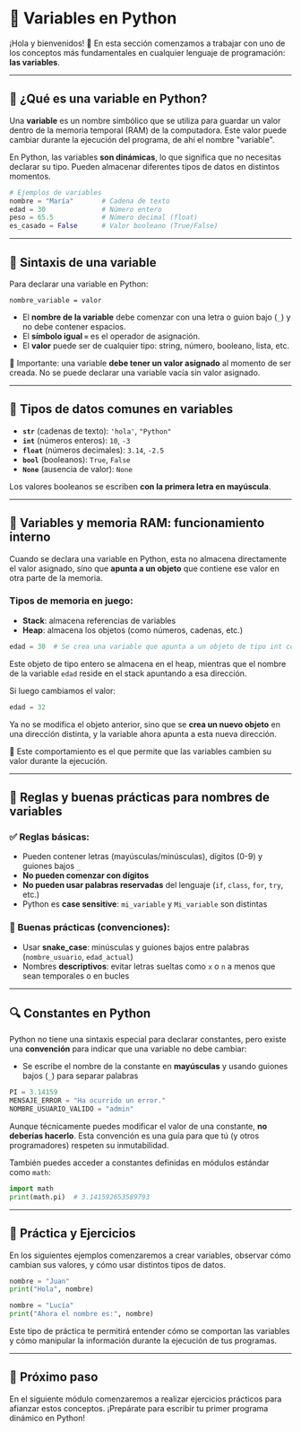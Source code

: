 # 🧠 Variables en Python

¡Hola y bienvenidos! 👋 En esta sección comenzamos a trabajar con uno de los conceptos más fundamentales en cualquier lenguaje de programación: **las variables**.

---

## 📌 ¿Qué es una variable en Python?

Una **variable** es un nombre simbólico que se utiliza para guardar un valor dentro de la memoria temporal (RAM) de la computadora. Este valor puede cambiar durante la ejecución del programa, de ahí el nombre "variable".

En Python, las variables **son dinámicas**, lo que significa que no necesitas declarar su tipo. Pueden almacenar diferentes tipos de datos en distintos momentos.

```python
# Ejemplos de variables
nombre = "María"       # Cadena de texto
edad = 30              # Número entero
peso = 65.5            # Número decimal (float)
es_casado = False      # Valor booleano (True/False)
```

---

## 🧾 Sintaxis de una variable

Para declarar una variable en Python:

```
nombre_variable = valor
```

- El **nombre de la variable** debe comenzar con una letra o guion bajo (`_`) y no debe contener espacios.
- El **símbolo igual `=`** es el operador de asignación.
- El **valor** puede ser de cualquier tipo: string, número, booleano, lista, etc.

📌 Importante: una variable **debe tener un valor asignado** al momento de ser creada. No se puede declarar una variable vacía sin valor asignado.

---

## 🔢 Tipos de datos comunes en variables

- **`str`** (cadenas de texto): `'hola'`, `"Python"`
- **`int`** (números enteros): `10`, `-3`
- **`float`** (números decimales): `3.14`, `-2.5`
- **`bool`** (booleanos): `True`, `False`
- **`None`** (ausencia de valor): `None`

Los valores booleanos se escriben **con la primera letra en mayúscula**.

---

## 🧠 Variables y memoria RAM: funcionamiento interno

Cuando se declara una variable en Python, esta no almacena directamente el valor asignado, sino que **apunta a un objeto** que contiene ese valor en otra parte de la memoria.

### Tipos de memoria en juego:
- **Stack**: almacena referencias de variables
- **Heap**: almacena los objetos (como números, cadenas, etc.)

```python
edad = 30  # Se crea una variable que apunta a un objeto de tipo int con valor 30
```

Este objeto de tipo entero se almacena en el heap, mientras que el nombre de la variable `edad` reside en el stack apuntando a esa dirección.

Si luego cambiamos el valor:
```python
edad = 32
```
Ya no se modifica el objeto anterior, sino que se **crea un nuevo objeto** en una dirección distinta, y la variable ahora apunta a esta nueva dirección.

🔁 Este comportamiento es el que permite que las variables cambien su valor durante la ejecución.

---

## 📏 Reglas y buenas prácticas para nombres de variables

### ✅ Reglas básicas:
- Pueden contener letras (mayúsculas/minúsculas), dígitos (0-9) y guiones bajos `_`
- **No pueden comenzar con dígitos**
- **No pueden usar palabras reservadas** del lenguaje (`if`, `class`, `for`, `try`, etc.)
- Python es **case sensitive**: `mi_variable` y `Mi_variable` son distintas

### 🤝 Buenas prácticas (convenciones):
- Usar **snake_case**: minúsculas y guiones bajos entre palabras (`nombre_usuario`, `edad_actual`)
- Nombres **descriptivos**: evitar letras sueltas como `x` o `n` a menos que sean temporales o en bucles

---

## 🔍 Constantes en Python

Python no tiene una sintaxis especial para declarar constantes, pero existe una **convención** para indicar que una variable no debe cambiar:

- Se escribe el nombre de la constante en **mayúsculas** y usando guiones bajos (`_`) para separar palabras

```python
PI = 3.14159
MENSAJE_ERROR = "Ha ocurrido un error."
NOMBRE_USUARIO_VALIDO = "admin"
```

Aunque técnicamente puedes modificar el valor de una constante, **no deberías hacerlo**. Esta convención es una guía para que tú (y otros programadores) respeten su inmutabilidad.

También puedes acceder a constantes definidas en módulos estándar como `math`:

```python
import math
print(math.pi)  # 3.141592653589793
```

---

## 🧪 Práctica y Ejercicios

En los siguientes ejemplos comenzaremos a crear variables, observar cómo cambian sus valores, y cómo usar distintos tipos de datos.

```python
nombre = "Juan"
print("Hola", nombre)

nombre = "Lucía"
print("Ahora el nombre es:", nombre)
```

Este tipo de práctica te permitirá entender cómo se comportan las variables y cómo manipular la información durante la ejecución de tus programas.

---

## 🚀 Próximo paso

En el siguiente módulo comenzaremos a realizar ejercicios prácticos para afianzar estos conceptos. ¡Prepárate para escribir tu primer programa dinámico en Python! 

